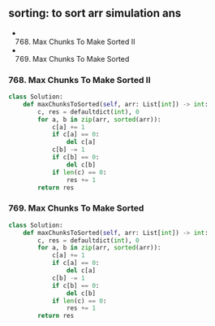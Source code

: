 ## sorting: to sort arr simulation ans

- 768. Max Chunks To Make Sorted II
- 769. Max Chunks To Make Sorted


### 768. Max Chunks To Make Sorted II

```python
class Solution:
    def maxChunksToSorted(self, arr: List[int]) -> int:
        c, res = defaultdict(int), 0
        for a, b in zip(arr, sorted(arr)):
            c[a] += 1
            if c[a] == 0:
                del c[a]
            c[b] -= 1
            if c[b] == 0:
                del c[b]
            if len(c) == 0:
                res += 1
        return res
```

### 769. Max Chunks To Make Sorted

```python
class Solution:
    def maxChunksToSorted(self, arr: List[int]) -> int:
        c, res = defaultdict(int), 0
        for a, b in zip(arr, sorted(arr)):
            c[a] += 1
            if c[a] == 0:
                del c[a]
            c[b] -= 1
            if c[b] == 0:
                del c[b]
            if len(c) == 0:
                res += 1
        return res
```